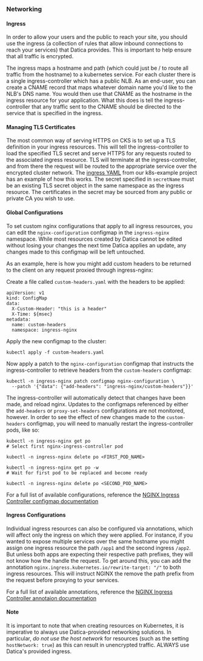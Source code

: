 ### Networking

#### Ingress

In order to allow your users and the public to reach your site, you should use the ingress (a collection of rules that allow inbound connections to reach your services) that Datica provides. This is important to help ensure that all traffic is encrypted.

The ingress maps a hostname and path (which could just be / to route all traffic from the hostname) to a kubernetes service. For each cluster there is a single ingress-controller which has a public NLB. As an end-user, you can create a CNAME record that maps whatever domain name you'd like to the NLB's DNS name. You would then use that CNAME as the hostname in the ingress resource for your application. What this does is tell the ingress-controller that any traffic sent to the CNAME should be directed to the service that is specified in the ingress.

#### Managing TLS Certificates
The most common way of serving HTTPS on CKS is to set up a TLS definition in your ingress resources. This will tell the ingress-controller to load the specified TLS secret and serve HTTPS for any requests routed to the associated ingress resource. TLS will terminate at the ingress-controller, and from there the request will be routed to the appropriate service over the encrypted cluster network. The [ingress YAML](https://github.com/daticahealth/k8s-example/blob/master/ingress.yaml) from our k8s-example project has an example of how this works. The secret specified in `secretName` must be an existing TLS secret object in the same namespace as the ingress resource. The certificates in the secret may be sourced from any public or private CA you wish to use.

#### Global Configurations
To set custom nginx configurations that apply to all ingress resources, you can edit the `nginx-configuration` configmap in the `ingress-nginx` namespace. While most resources created by Datica cannot be edited without losing your changes the next time Datica applies an update, any changes made to this configmap will be left untouched. 

As an example, here is how you might add custom headers to be returned to the client on any request proxied through ingress-nginx:

Create a file called `custom-headers.yaml` with the headers to be applied:

```
apiVersion: v1
kind: ConfigMap
data:
  X-Custom-Header: "this is a header"
  X-Time: ${msec}
metadata:
  name: custom-headers
  namespace: ingress-nginx
```

Apply the new configmap to the cluster:

```
kubectl apply -f custom-headers.yaml
```

Now apply a patch to the `nginx-configuration` configmap that instructs the ingress-controller to retrieve headers from the `custom-headers` configmap:

```
kubectl -n ingress-nginx patch configmap nginx-configuration \
  --patch '{"data": {"add-headers": "ingress-nginx/custom-headers"}}'
```

The ingress-controller will automatically detect that changes have been made, and reload nginx. Updates to the configmaps referenced by either the `add-headers` or `proxy-set-headers` configurations are not monitored, however. In order to see the effect of new changes made to the `custom-headers` configmap, you will need to manually restart the ingress-controller pods, like so:

```
kubectl -n ingress-nginx get po
# Select first nginx-ingress-controller pod

kubectl -n ingress-nginx delete po <FIRST_POD_NAME>

kubectl -n ingress-nginx get po -w
# Wait for first pod to be replaced and become ready

kubectl -n ingress-nginx delete po <SECOND_POD_NAME>
```

For a full list of available configurations, reference the [NGINX Ingress Controller configmap documentation](https://kubernetes.github.io/ingress-nginx/user-guide/nginx-configuration/configmap/)

#### Ingress Configurations
Individual ingress resources can also be configured via annotations, which will affect only the ingress on which they were applied. For instance, if you wanted to expose multiple services over the same hostname you might assign one ingress resource the path `/app1` and the second ingress `/app2`. But unless both apps are expecting their respective path prefixes, they will not know how the handle the request. To get around this, you can add the annotation `nginx.ingress.kubernetes.io/rewrite-target: "/"` to both ingress resources. This will instruct NGINX the remove the path prefix from the request before proxying to your services.

For a full list of available annotations, reference the [NGINX Ingress Controller annotaion documentation](https://kubernetes.github.io/ingress-nginx/user-guide/nginx-configuration/annotations/)

#### Note
It is important to note that when creating resources on Kubernetes, it is imperative to always use Datica-provided networking solutions. In particular, *do not use the host network* for resources (such as the setting `hostNetwork: true`) as this can result in unencrypted traffic. ALWAYS use Datica's provided ingress.